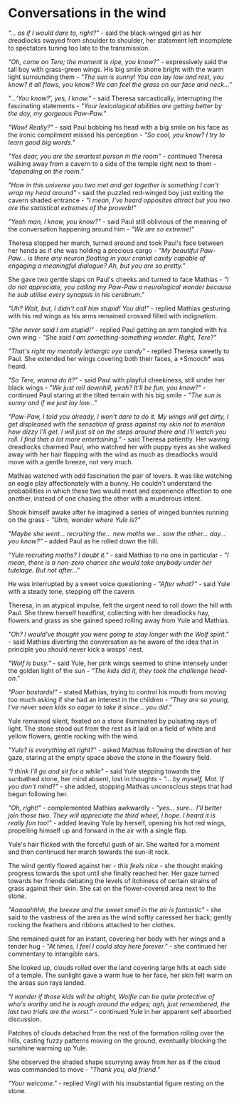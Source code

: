 # Conversations in the wind

*"... as if I would dare to, right?"* - said the black-winged girl as her dreadlocks swayed from shoulder to shoulder, her statement left incomplete to spectators tuning too late to the transmission.

*"Oh, come on Tere; the moment is ripe, you know?"* - expressively said the tall boy with grass-green wings. His big smile shone bright with the warm light surrounding them - *"The sun is sunny! You can lay low and rest, you know? it all flows, you know? We can feel the grass on our face and neck..."*

*"...‘You know?’, yes, I know."* - said Theresa sarcastically, interrupting the fascinating statements - *"Your lexicological abilities are getting better by the day, my gorgeous Paw-Paw."*

*"Wow! Really?"* - said Paul bobbing his head with a big smile on his face as the ironic compliment missed his perception - *"So cool, you know? I try to learn good big words."*

*"Yes dear, you are the smartest person in the room"* - continued Theresa walking away from a cavern to a side of the temple right next to them - *"depending on the room."*



*"How in this universe you two met and got together is something I can't wrap my head around"* - said the puzzled red-winged boy just exiting the cavern shaded entrance - *"I mean, I've heard opposites attract but you two are the statistical extremes of the proverb!"*

*"Yeah man, I know, you know?"* - said Paul still oblivious of the meaning of the conversation happening around him - *"We are so extreme!"*

Theresa stopped her march, turned around and took Paul's face between her hands as if she was holding a precious cargo - *"My beautiful Paw-Paw... is there any neuron floating in your cranial cavity capable of engaging a meaningful dialogue? Ah, but you are so pretty."*



She gave two gentle slaps on Paul's cheeks and turned to face Mathias - *"I do not appreciate, you calling my Paw-Paw a neurological wonder because he sub utilise every synapsis in his cerebrum."*

*"Uh? Wait, but, I didn't call him stupid! You did!"* - replied Mathias gesturing with his red wings as his arms remained crossed filled with indignation.

*"She never said I am stupid!"* - replied Paul getting an arm tangled with his own wing - *"She said I am something-something wonder. Right, Tere?"*

*"That's right my mentally lethargic eye candy"* - replied Theresa sweetly to Paul. She extended her wings covering both their faces, a \*Smooch\* was heard.



*"So Tere, wanna do it?"* - said Paul with playful cheekiness, still under her black wings - *"We just roll downhill, yeah? It'll be fun, you know?"* - continued Paul staring at the tilted terrain with his big smile - *"The sun is sunny and if we just lay low..."*

*"Paw-Paw, I told you already, I won't dare to do it. My wings will get dirty, I get displeased with the sensation of grass against my skin not to mention how dizzy I'll get. I will just sit on the steps around there and I'll watch you roll. I find that a lot more entertaining."* - said Theresa patiently. Her waving dreadlocks charmed Paul, who watched her with puppy eyes as she walked away with her hair flapping with the wind as much as dreadlocks would move with a gentle breeze, not very much.



Mathias watched with odd fascination the pair of lovers. It was like watching an eagle play affectionately with a bunny. He couldn't understand the probabilities in which these two would meet and experience affection to one another, instead of one chasing the other with a murderous intent.

Shook himself awake after he imagined a series of winged bunnies running on the grass - *"Uhm, wonder where Yule is?"*

*"Maybe she went... recruiting the... new moths we... saw the other... day... you know?"* - added Paul as he rolled down the hill.

*"Yule recruiting moths? I doubt it."* - said Mathias to no one in particular - *"I mean, there is a non-zero chance she would take anybody under her tutelage. But not after..."*

He was interrupted by a sweet voice questioning - *"After what?"* - said Yule with a steady tone, stepping off the cavern.



Theresa, in an atypical impulse, felt the urgent need to roll down the hill with Paul. She threw herself headfirst, collecting with her dreadlocks hay, flowers and grass as she gained speed rolling away from Yule and Mathias.



*"Oh? I would've thought you were going to stay longer with the Wolf spirit."* - said Mathias diverting the conversation as he  aware of the idea that in principle you should never kick a wasps' nest.



*"Wolf is busy."* - said Yule, her pink wings seemed to shine intensely under the golden light of the sun - *"The kids did it, they took the challenge head-on."*



*"Poor bastards!"* - stated Mathias, trying to control his mouth from moving too much asking if she had an interest in the children - *"They are so young, I've never seen kids so eager to take it since... you did."*



Yule remained silent, fixated on a stone illuminated by pulsating rays of light. The stone stood out from the rest as it laid on a field of white and yellow flowers, gentle rocking with the wind.



*"Yule? is everything all right?"* - asked Mathias following the direction of her gaze, staring at the empty space above the stone in the flowery field.

*"I think I'll go and sit for a while"* - said  Yule stepping towards the sunbathed stone, her mind absent, lost in thoughts - *"... by myself, Mat. If you don't mind?"* - she added, stopping Mathias unconscious steps that had begun following her.

*"Oh, right!"* - complemented Mathias awkwardly - *"yes... sure... I'll better join those two. They will appreciate the third wheel, I hope. I heard it is really fun too!"* - added leaving Yule by herself, opening his hot red wings, propelling himself up and forward in the air with a single flap.



Yule's hair flicked with the forceful gush of air. She waited for a moment and then continued her march towards the sun-lit rock.

The wind gently flowed against her - *this feels nice* - she thought making progress towards the spot until she finally reached her. Her gaze turned towards her friends debating the levels of itchiness of certain strains of grass against their skin. She sat on the flower-covered area next to the stone.



*"Aaaaahhhh, the breeze and the sweet smell in the air is fantastic"* - she said to the vastness of the area as the wind softly caressed her back; gently rocking the feathers and ribbons attached to her clothes.



She remained quiet for an instant, covering her body with her wings and a tender hug - *"At times, I feel I could stay here forever."* - she continued her commentary to intangible ears.



She looked up, clouds rolled over the land covering large hills at each side of a temple. The sunlight gave a warm hue to her face, her skin felt warm on the areas sun rays landed.

*"I wonder if those kids will be alright, Wolfie can be quite protective of who's worthy and he is rough around the edges; agh, just remembered, the last two trials are the worst."* - continued Yule in her apparent self absorbed discussion.



Patches of clouds detached from the rest of the formation rolling over the hills, casting fuzzy patterns moving on the ground, eventually blocking the sunshine warming up Yule.

She observed the shaded shape scurrying away from her as if the cloud was commanded to move - *"Thank you, old friend."*

*"Your welcome."* - replied Virgil with his insubstantial figure resting on the stone.
